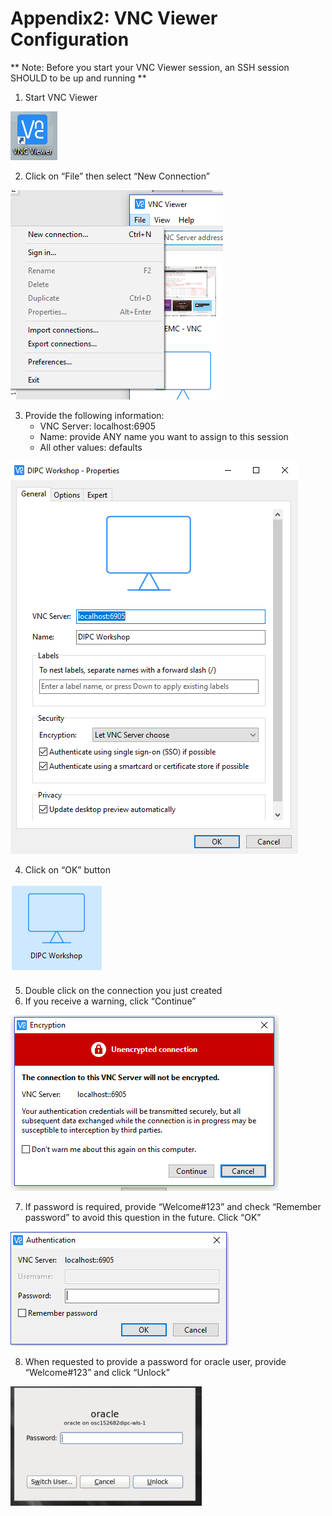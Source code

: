 # Appendix2: VNC Viewer Configuration

** Note: Before you start your VNC Viewer session, an SSH session SHOULD to be up and running **
1.	Start VNC Viewer

![](images/Ap2/imageAp2_10.png)

2.	Click on “File” then select “New Connection”

![](images/Ap2/imageAp2_20.png)

3.	Provide the following information:
    - VNC Server: localhost:6905
    - Name: provide ANY name you want to assign to this session
    - All other values: defaults

![](images/Ap2/imageAp2_30.png)

4.	Click on “OK” button

![](images/Ap2/imageAp2_40.png)

5.	Double click on the connection you just created
6.	If you receive a warning, click “Continue”

![](images/Ap2/imageAp2_50.png) 

7.	If password is required, provide “Welcome#123” and check “Remember password” to avoid this question in the future. Click “OK”

![](images/Ap2/imageAp2_60.png)

8.	When requested to provide a password for oracle user, provide “Welcome#123” and click “Unlock”

![](images/Ap2/imageAp2_70.png)